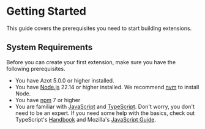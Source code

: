 # Getting Started

This guide covers the prerequisites you need to start building extensions.

## System Requirements

Before you can create your first extension, make sure you have the following prerequisites.

- You have Azot 5.0.0 or higher installed.
- You have [Node.js](https://nodejs.org) 22.14 or higher installed. We recommend [nvm](https://github.com/nvm-sh/nvm) to install Node.
- You have [npm](http://npmjs.com) 7 or higher
- You are familiar with [JavaScript](https://developer.mozilla.org/en-US/docs/Web/JavaScript) and [TypeScript](https://www.typescriptlang.org). Don't worry, you don't need to be an expert. If you need some help with the basics, check out TypeScript's [Handbook](https://www.typescriptlang.org/docs/handbook/intro.html) and Mozilla's [JavaScript Guide](https://developer.mozilla.org/en-US/docs/Web/JavaScript/Guide).
